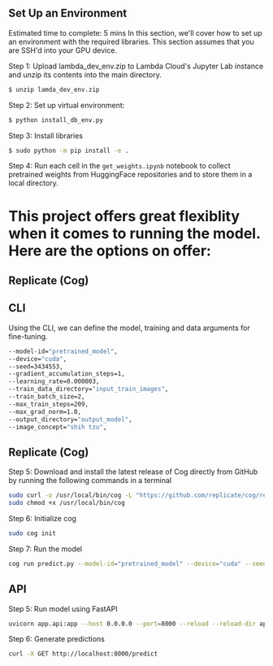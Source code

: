## Set Up an Environment
Estimated time to complete: 5 mins
In this section, we'll cover how to set up an environment with the required libraries. This section assumes that you are SSH'd into your GPU device.

Step 1: Upload lambda_dev_env.zip to Lambda Cloud's Jupyter Lab instance and unzip its contents into the main directory.
```bash
$ unzip lamda_dev_env.zip
```

Step 2: Set up virtual environment:
```bash
$ python install_db_env.py
```

Step 3: Install libraries
```bash
$ sudo python -m pip install -e .
```

Step 4: Run each cell in the `get_weights.ipynb` notebook to collect pretrained weights from HuggingFace repositories and to store them in a local directory.

# This project offers great flexiblity when it comes to running the model. Here are the options on offer:

## Replicate (Cog)


## CLI
Using the CLI, we can define the model, training and data arguments for fine-tuning.
```bash
--model-id="pretrained_model",
--device="cuda",
--seed=3434553,
--gradient_accumulation_steps=1,
--learning_rate=0.000003,
--train_data_directory="input_train_images",
--train_batch_size=2,
--max_train_steps=209,
--max_grad_norm=1.0,
--output_directory="output_model",
--image_concept="shih tzu",
```

## Replicate (Cog)
Step 5: Download and install the latest release of Cog directly from GitHub by running the following commands in a terminal
```bash
sudo curl -o /usr/local/bin/cog -L "https://github.com/replicate/cog/releases/latest/download/cog_$(uname -s)_$(uname -m)"
sudo chmod +x /usr/local/bin/cog
```
Step 6: Initialize cog
```bash
sudo cog init
```
Step 7: Run the model
```bash
cog run predict.py --model-id="pretrained_model" --device="cuda" --seed=3434553 --gradient_accumulation_steps=1 --learning_rate=0.000003 --train_data_directory="input_train_images" --train_batch_size=2 --max_train_steps=209 --max_grad_norm=1.0 --output_directory="output_model" --image_concept="shih tzu"
```

## API
Step 5: Run model using FastAPI
```bash
uvicorn app.api:app --host 0.0.0.0 --port=8000 --reload --reload-dir app
```
Step 6: Generate predictions
```bash
curl -X GET http://localhost:8000/predict
```
